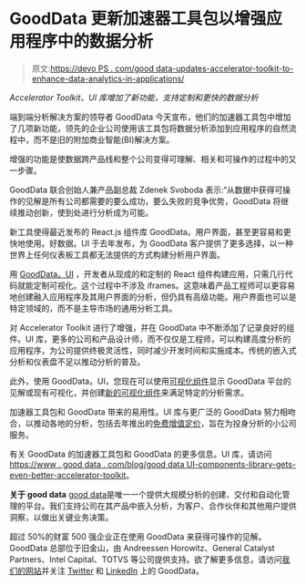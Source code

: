 # GoodData 更新加速器工具包以增强应用程序中的数据分析

> 原文:[https://devo PS . com/good data-updates-accelerator-toolkit-to-enhance-data-analytics-in-applications/](https://devops.com/gooddata-updates-accelerator-toolkit-to-enhance-data-analytics-in-applications/)

*Accelerator Toolkit、UI 库增加了新功能，支持定制和更快的数据分析*

端到端分析解决方案的领导者 GoodData 今天宣布，他们的加速器工具包中增加了几项新功能，领先的企业公司使用该工具包将数据分析添加到应用程序的自然流程中，而不是旧的附加商业智能(BI)解决方案。

增强的功能是使数据跨产品线和整个公司变得可理解、相关和可操作的过程中的又一步骤。

GoodData 联合创始人兼产品副总裁 Zdenek Svoboda 表示:“从数据中获得可操作的见解是所有公司都需要的要么成功，要么失败的竞争优势，GoodData 将继续推动创新，使到处进行分析成为可能。

新工具使得最近发布的 React.js 组件库 GoodData。用户界面，甚至更容易和更快地使用。好数据。UI 于去年发布，为 GoodData 客户提供了更多选择，以一种世界上任何仪表板工具都无法提供的方式构建分析用户界面。

用 [GoodData。UI](https://sdk.gooddata.com/gooddata-ui/?utm_source=Press_Release&utm_medium=Website&utm_campaign=Accelerator_toolkit) ，开发者从现成的和定制的 React 组件构建应用，只需几行代码就能定制可视化。这个过程中不涉及 iframes。这意味着产品工程师可以更容易地创建融入应用程序及其用户界面的分析，但仍具有高级功能。用户界面也可以是特定领域的，而不是主导市场的通用分析工具。

对 Accelerator Toolkit 进行了增强，并在 GoodData 中不断添加了记录良好的组件。UI 库，更多的公司和产品设计师，而不仅仅是工程师，可以构建高度分析的应用程序，为公司提供终极灵活性，同时减少开发时间和实施成本。传统的嵌入式分析和仪表盘不足以推动分析的普及。

此外，使用 GoodData。UI，您现在可以使用[可视化组件](https://sdk.gooddata.com/gooddata-ui/docs/start_with_visual_components.html)显示 GoodData 平台的见解或现有可视化，并创建[新的可视化组件](https://sdk.gooddata.com/gooddata-ui/docs/create_new_visualization.html)来满足特定的分析需求。

加速器工具包和 GoodData 带来的易用性。UI 库与更广泛的 GoodData 努力相吻合，以推动各地的分析，包括去年推出的[免费增值定价](https://www.gooddata.com/pricing)，旨在为投身分析的小公司服务。

有关 GoodData 的加速器工具包和 GoodData 的更多信息。UI 库，请访问[https://www . good data . com/blog/good data UI-components-library-gets-even-better-accelerator-toolkit](https://www.gooddata.com/blog/gooddataui-components-library-gets-even-better-accelerator-toolkit)。

**关于 good data** [good data](https://www.gooddata.com/?utm_source=Press_Release&utm_medium=Website&utm_campaign=Accelerator_toolkit)是唯一一个提供大规模分析的创建、交付和自动化管理的平台。我们支持公司在其产品中嵌入分析，为客户、合作伙伴和其他用户提供洞察，以做出关键业务决策。

超过 50%的财富 500 强企业正在使用 GoodData 来获得可操作的见解。GoodData 总部位于旧金山，由 Andreessen Horowitz、General Catalyst Partners、Intel Capital、TOTVS 等公司提供支持。欲了解更多信息，请访问[我们的网站](https://www.gooddata.com/?utm_source=Press_Release&utm_medium=Website&utm_campaign=Accelerator_toolkit)并关注 [Twitter](https://twitter.com/gooddata) 和 [LinkedIn](https://www.linkedin.com/company/gooddata/) 上的 GoodData。